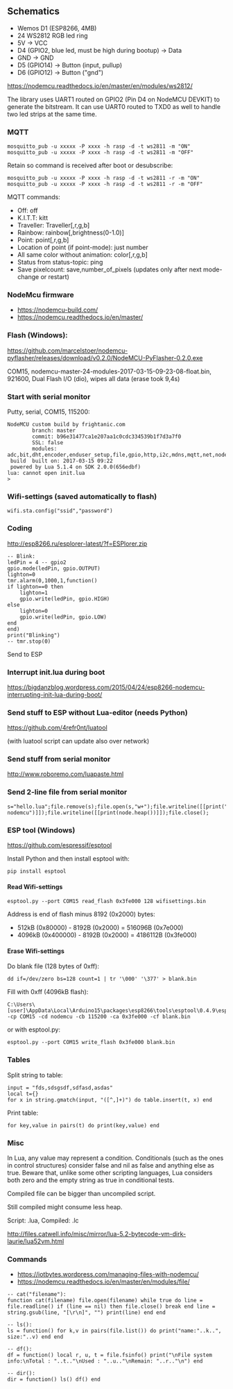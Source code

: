 ## Schematics
- Wemos D1 (ESP8266, 4MB)
- 24 WS2812 RGB led ring
- 5V -> VCC
- D4 (GPIO2, blue led, must be high during bootup) -> Data
- GND -> GND
- D5 (GPIO14) -> Button (input, pullup)
- D6 (GPIO12) -> Button ("gnd")

https://nodemcu.readthedocs.io/en/master/en/modules/ws2812/

The library uses UART1 routed on GPIO2 (Pin D4 on NodeMCU DEVKIT) to generate the bitstream. It can use UART0 routed to TXD0 as well to handle two led strips at the same time.

### MQTT
```
mosquitto_pub -u xxxxx -P xxxx -h rasp -d -t ws2811 -m "ON"
mosquitto_pub -u xxxxx -P xxxx -h rasp -d -t ws2811 -m "OFF"
```

Retain so command is received after boot or desubscribe:
```
mosquitto_pub -u xxxxx -P xxxx -h rasp -d -t ws2811 -r -m "ON"
mosquitto_pub -u xxxxx -P xxxx -h rasp -d -t ws2811 -r -m "OFF"
```

MQTT commands:
- Off: off
- K.I.T.T: kitt
- Traveller: Traveller[,r,g,b]
- Rainbow: rainbow[,brightness(0-1.0)]
- Point: point[,r,g,b]
- Location of point (if point-mode): just number
- All same color without animation: color[,r,g,b]
- Status from status-topic: ping
- Save pixelcount: save,number_of_pixels (updates only after next mode-change or restart)


### NodeMcu firmware
- https://nodemcu-build.com/
- https://nodemcu.readthedocs.io/en/master/

### Flash (Windows):
https://github.com/marcelstoer/nodemcu-pyflasher/releases/download/v0.2.0/NodeMCU-PyFlasher-0.2.0.exe

COM15, nodemcu-master-24-modules-2017-03-15-09-23-08-float.bin, 921600, Dual Flash I/O (dio), wipes all data
(erase took 9,4s)

### Start with serial monitor
Putty, serial, COM15, 115200:
```
NodeMCU custom build by frightanic.com
        branch: master
        commit: b96e31477ca1e207aa1c0cdc334539b1f7d3a7f0
        SSL: false
        modules: adc,bit,dht,encoder,enduser_setup,file,gpio,http,i2c,mdns,mqtt,net,node,ow,pwm,rfswitch,rotary,spi,struct,tmr,uart,wifi,ws2801,ws2812
 build  built on: 2017-03-15 09:22
 powered by Lua 5.1.4 on SDK 2.0.0(656edbf)
lua: cannot open init.lua
>
```

### Wifi-settings (saved automatically to flash)
```
wifi.sta.config("ssid","password")
```

### Coding
http://esp8266.ru/esplorer-latest/?f=ESPlorer.zip

```
-- Blink:
ledPin = 4 -- gpio2
gpio.mode(ledPin, gpio.OUTPUT)
lighton=0
tmr.alarm(0,1000,1,function()
if lighton==0 then
    lighton=1
    gpio.write(ledPin, gpio.HIGH)
else
    lighton=0
    gpio.write(ledPin, gpio.LOW)
end
end)
print("Blinking")
-- tmr.stop(0)
```

Send to ESP

### Interrupt init.lua during boot
https://bigdanzblog.wordpress.com/2015/04/24/esp8266-nodemcu-interrupting-init-lua-during-boot/

### Send stuff to ESP without Lua-editor (needs Python)
https://github.com/4refr0nt/luatool

(with luatool script can update also over network)

### Send stuff from serial monitor
http://www.roboremo.com/luapaste.html

### Send 2-line file from serial monitor
```
s="hello.lua";file.remove(s);file.open(s,"w+");file.writeline([[print("hello nodemcu")]]);file.writeline([[print(node.heap())]]);file.close();
```

### ESP tool (Windows)
https://github.com/espressif/esptool

Install Python and then install esptool with:
```
pip install esptool
```

#### Read Wifi-settings
```
esptool.py --port COM15 read_flash 0x3fe000 128 wifisettings.bin
```
Address is end of flash minus 8192 (0x2000) bytes: 
- 512kB (0x80000) - 8192B (0x2000) = 516096B (0x7e000)
- 4096kB (0x400000) - 8192B (0x2000) = 4186112B (0x3fe000)

#### Erase Wifi-settings
Do blank file (128 bytes of 0xff):
```
dd if=/dev/zero bs=128 count=1 | tr '\000' '\377' > blank.bin
```
Fill with 0xff (4096kB flash):
```
C:\Users\[user]\AppData\Local\Arduino15\packages\esp8266\tools\esptool\0.4.9\esptool.exe -cp COM15 -cd nodemcu -cb 115200 -ca 0x3fe000 -cf blank.bin
```
or with esptool.py:
```
esptool.py --port COM15 write_flash 0x3fe000 blank.bin
```
### Tables
Split string to table:
```
input = "fds,sdsgsdf,sdfasd,asdas"
local t={}
for x in string.gmatch(input, "([^,]+)") do table.insert(t, x) end
```
Print table:
```
for key,value in pairs(t) do print(key,value) end
```

### Misc

In Lua, any value may represent a condition. Conditionals (such as the ones in control structures) consider false and nil as false and anything else as true. Beware that, unlike some other scripting languages, Lua considers both zero and the empty string as true in conditional tests.

Compiled file can be bigger than uncompiled script.

Still compiled might consume less heap.

Script: .lua, Compiled: .lc

http://files.catwell.info/misc/mirror/lua-5.2-bytecode-vm-dirk-laurie/lua52vm.html

### Commands
- https://iotbytes.wordpress.com/managing-files-with-nodemcu/
- https://nodemcu.readthedocs.io/en/master/en/modules/file/
```
-- cat("filename"):
function cat(filename) file.open(filename) while true do line = file.readline() if (line == nil) then file.close() break end line = string.gsub(line, "[\r\n]", "") print(line) end end

-- ls():
ls = function() for k,v in pairs(file.list()) do print("name:"..k..", size:"..v) end end

-- df():
df = function() local r, u, t = file.fsinfo() print("\nFile system info:\nTotal : "..t.."\nUsed : "..u.."\nRemain: "..r.."\n") end

-- dir():
dir = function() ls() df() end
```
